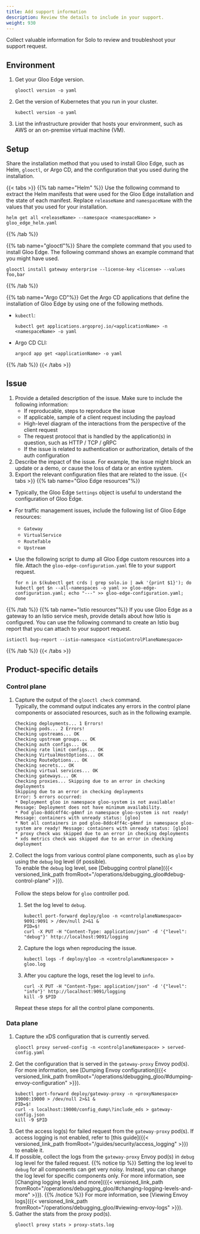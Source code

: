 ```yaml
---
title: Add support information
description: Review the details to include in your support. 
weight: 930
---
```


Collect valuable information for Solo to review and troubleshoot your support request. 

## Environment

1. Get your Gloo Edge version. 
    ```shell
    glooctl version -o yaml
    ```
2. Get the version of Kubernetes that you run in your cluster. 
    ```shell
    kubectl version -o yaml
    ```
3. List the infrastructure provider that hosts your environment, such as AWS or an on-premise virtual machine (VM). 

## Setup

Share the installation method that you used to install Gloo Edge, such as Helm, `glooctl`, or Argo CD, and the configuration that you used during the installation. 

{{< tabs >}}
{{% tab name="Helm" %}}
Use the following command to extract the Helm manifests that were used for the Gloo Edge installation and the state of each manifest. Replace `releaseName` and `namespaceName` with the values that you used for your installation.
```shell
helm get all <releaseName> --namespace <namespaceName> > gloo_edge_helm.yaml
```
  
{{% /tab %}}

{{% tab name="glooctl"%}}
Share the complete command that you used to install Gloo Edge. The following command shows an example command that you might have used. 
```shell
glooctl install gateway enterprise --license-key <license> --values foo,bar
```
{{% /tab %}}

{{% tab name="Argo CD"%}}
Get the Argo CD applications that define the installation of Gloo Edge by using one of the following methods. 
* `kubectl`: 
  ```shell
  kubectl get applications.argoproj.io/<applicationName> -n <namespaceName> -o yaml
  ```
* Argo CD CLI: 
  ```shell
  argocd app get <applicationName> -o yaml
  ```
{{% /tab %}}
{{< /tabs >}}

## Issue

1. Provide a detailed description of the issue. Make sure to include the following information: 
   - If reproducable, steps to reproduce the issue 
   - If applicable, sample of a client request including the payload 
   - High-level diagram of the interactions from the perspective of the client request
   - The request protocol that is handled by the application(s) in question, such as HTTP / TCP / gRPC 
   - If the issue is related to authentication or authorization, details of the auth configuration
2. Describe the impact of the issue. For example, the issue might block an update or a demo, or cause the loss of data or an entire system.
3. Export the relevant configuration files that are related to the issue.
  {{< tabs >}}
  {{% tab name="Gloo Edge resources"%}}
  - Typically, the Gloo Edge `Settings` object is useful to understand the configuration of Gloo Edge.
  - For traffic management issues, include the following list of Gloo Edge resources:
      - `Gateway`
      - `VirtualService`
      - `RouteTable`
      - `Upstream`

  - Use the following script to dump all Gloo Edge custom resources into a file. Attach the `gloo-edge-configuration.yaml` file to your support request. 
    ```shell
    for n in $(kubectl get crds | grep solo.io | awk '{print $1}'); do kubectl get $n --all-namespaces -o yaml >> gloo-edge-configuration.yaml; echo "---" >> gloo-edge-configuration.yaml; done
    ```
  {{% /tab %}}
  {{% tab name="Istio resources"%}}
  If you use Gloo Edge as a gateway to an Istio service mesh, provide details about how Istio is configured. You can use the following command to create an Istio bug report that you can attach to your support request. 

  ```shell
  istioctl bug-report --istio-namespace <istioControlPlaneNamespace>
  ```
  {{% /tab %}}
  {{< /tabs >}}

## Product-specific details

### Control plane

1. Capture the output of the `glooctl check` command.
    <br>Typically, the command output indicates any errors in the control plane components or associated resources, such as in the following example.

    ```
    Checking deployments... 1 Errors!
    Checking pods... 2 Errors!
    Checking upstreams... OK
    Checking upstream groups... OK
    Checking auth configs... OK
    Checking rate limit configs... OK
    Checking VirtualHostOptions... OK
    Checking RouteOptions... OK
    Checking secrets... OK
    Checking virtual services... OK
    Checking gateways... OK
    Checking proxies... Skipping due to an error in checking deployments
    Skipping due to an error in checking deployments
    Error: 5 errors occurred:
    * Deployment gloo in namespace gloo-system is not available! Message: Deployment does not have minimum availability.
    * Pod gloo-8ddc4ff4c-g4mnf in namespace gloo-system is not ready! Message: containers with unready status: [gloo]
    * Not all containers in pod gloo-8ddc4ff4c-g4mnf in namespace gloo-system are ready! Message: containers with unready status: [gloo]
    * proxy check was skipped due to an error in checking deployments
    * xds metrics check was skipped due to an error in checking deployment
    ```
2. Collect the logs from various control plane components, such as `gloo` by using the `debug` log level (if possible). 
    <br>To enable the `debug` log level, see [Debugging control plane]({{< versioned_link_path fromRoot="/operations/debugging_gloo#debug-control-plane" >}}).
    <br><br>Follow the steps below for `gloo` controller pod.
    1. Set the log level to `debug`.
        ```shell
        kubectl port-forward deploy/gloo -n <controlplaneNamespace> 9091:9091 > /dev/null 2>&1 &
        PID=$!
        curl -X PUT -H "Content-Type: application/json" -d '{"level": "debug"}' http://localhost:9091/logging
        ```
    2. Capture the logs when reproducing the issue.
        ```shell
        kubectl logs -f deploy/gloo -n <controlplaneNamespace> > gloo.log
        ```
    3. After you capture the logs, reset the log level to `info`.
        ```shell
        curl -X PUT -H "Content-Type: application/json" -d '{"level": "info"}' http://localhost:9091/logging
        kill -9 $PID
        ```
    Repeat these steps for all the control plane components.

### Data plane

1. Capture the xDS configuration that is currently served.
   ```shell
   glooctl proxy served-config -n <controlplaneNamespace> > served-config.yaml
   ```
2. Get the configuration that is served in the `gateway-proxy` Envoy pod(s). 
   <br>For more information, see [Dumping Envoy configuration]({{< versioned_link_path fromRoot="/operations/debugging_gloo/#dumping-envoy-configuration" >}}).
   ```shell
   kubectl port-forward deploy/gateway-proxy -n <proxyNamespace> 19000:19000 > /dev/null 2>&1 &
   PID=$!
   curl -s localhost:19000/config_dump\?include_eds > gateway-config.json
   kill -9 $PID
   ```
3. Get the access log(s) for failed request from the `gateway-proxy` pod(s). If access logging is not enabled, refer to [this guide]({{< versioned_link_path fromRoot="/guides/security/access_logging" >}}) to enable it.
4. If possible, collect the logs from the `gateway-proxy` Envoy pod(s) in `debug` log level for the failed request.
   {{% notice tip %}}
   Setting the log level to `debug` for all components can get very noisy. Instead, you can change the log level for specific components only. For more information, see [Changing logging levels and more]({{< versioned_link_path fromRoot="/operations/debugging_gloo/#changing-logging-levels-and-more" >}}).
   {{% /notice %}}
   For more information, see [Viewing Envoy logs]({{< versioned_link_path fromRoot="/operations/debugging_gloo/#viewing-envoy-logs" >}}).
5. Gather the stats from the proxy pod(s).
   ```shell
   glooctl proxy stats > proxy-stats.log
   ```